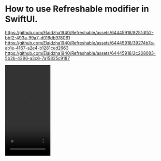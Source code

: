 How to use Refreshable modifier in SwiftUI.
===========================================

https://github.com/Elaidzha1940/Refreshable/assets/64445918/9251df52-bbf2-493a-99a7-d016db978061
https://github.com/Elaidzha1940/Refreshable/assets/64445918/39274b7a-ab1e-4167-a2e4-b1281ced2663
https://github.com/Elaidzha1940/Refreshable/assets/64445918/2c208083-5b2b-4296-a3c6-7a15825c9187

<video src="" width="150" height="300"> 

